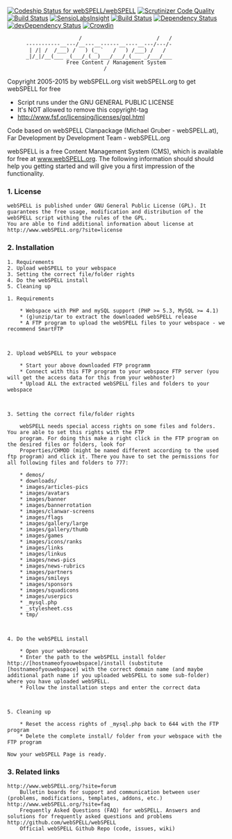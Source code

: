 [ ![Codeship Status for webSPELL/webSPELL](https://codeship.com/projects/655247c0-f3d1-0131-ce29-02087275ebc8/status?branch=dev)](https://codeship.com/projects/27970) [![Scrutinizer Code Quality](https://scrutinizer-ci.com/g/webSPELL/webSPELL/badges/quality-score.png?b=dev)](https://scrutinizer-ci.com/g/webSPELL/webSPELL/?branch=dev) [![Build Status](https://scrutinizer-ci.com/g/webSPELL/webSPELL/badges/build.png?b=dev)](https://scrutinizer-ci.com/g/webSPELL/webSPELL/build-status/dev) [![SensioLabsInsight](https://insight.sensiolabs.com/projects/ecedfa24-b238-45fb-9e5e-47850bfb499d/mini.png)](https://insight.sensiolabs.com/projects/ecedfa24-b238-45fb-9e5e-47850bfb499d) [![Build Status](https://snap-ci.com/webSPELL/webSPELL/branch/dev/build_image)](https://snap-ci.com/webSPELL/webSPELL/branch/dev) [![Dependency Status](https://david-dm.org/webspell/webspell.svg)](https://david-dm.org/webspell/webspell) [![devDependency Status](https://david-dm.org/webspell/webspell/dev-status.svg)](https://david-dm.org/webspell/webspell#info=devDependencies) [![Crowdin](https://d322cqt584bo4o.cloudfront.net/webspell-cms/localized.png)](http://translate.webspell.org/project/webspell-cms)

```
                       /                        /   /
      -----------__---/__---__------__----__---/---/-
       | /| /  /___) /   ) (_ `   /   ) /___) /   /
      _|/_|/__(___ _(___/_(__)___/___/_(___ _/___/___
                   Free Content / Management System
                               /
```
  Copyright 2005-2015 by webSPELL.org visit webSPELL.org to get webSPELL for free
  * Script runs under the GNU GENERAL PUBLIC LICENSE
  * It's NOT allowed to remove this copyright-tag
  * http://www.fsf.or/licensing/licenses/gpl.html

Code based on webSPELL Clanpackage (Michael Gruber - webSPELL.at),
Far Development by Development Team - webSPELL.org


webSPELL is a free Content Management System (CMS), which is available for free at www.webSPELL.org. The following information should should help you getting started and will give you a first impression of the functionality.


### 1. License

	webSPELL is published under GNU General Public License (GPL). It guarantees the free usage, modification and distribution of the webSPELL script withing the rules of the GPL.
	You are able to find additional information about license at http://www.webSPELL.org/?site=license

### 2. Installation

	1. Requirements
	2. Upload webSPELL to your webspace
	3. Setting the correct file/folder rights
	4. Do the webSPELL install
	5. Cleaning up

	1. Requirements

	    * Webspace with PHP and mySQL support (PHP >= 5.3, MySQL >= 4.1)
	    * (g)unzip/tar to extract the downloaded webSPELL release
	    * A FTP program to upload the webSPELL files to your webspace - we recommend SmartFTP



	2. Upload webSPELL to your webspace

	    * Start your above downloaded FTP programm
	    * Connect with this FTP program to your webspace FTP server (you will get the access data for this from your webhoster)
	    * Upload ALL the extracted webSPELL files and folders to your webspace



	3. Setting the correct file/folder rights

		webSPELL needs special access rights on some files and folders. You are able to set this rights with the FTP
		program. For doing this make a right click in the FTP program on the desired files or folders, look for
		Properties/CHMOD (might be named different according to the used ftp program) and click it. There you have to set the permissions for all following files and folders to 777:

	    * demos/
	    * downloads/
	    * images/articles-pics
	    * images/avatars
	    * images/banner
	    * images/bannerrotation
	    * images/clanwar-screens
	    * images/flags
	    * images/gallery/large
	    * images/gallery/thumb
	    * images/games
	    * images/icons/ranks
	    * images/links
	    * images/linkus
	    * images/news-pics
	    * images/news-rubrics
	    * images/partners
	    * images/smileys
	    * images/sponsors
	    * images/squadicons
	    * images/userpics
	    * _mysql.php
	    * _stylesheet.css
	    * tmp/



	4. Do the webSPELL install

	    * Open your webbrowser
	    * Enter the path to the webSPELL install folder http://[hostnameofyouwebspace]/install (substitute [hostnameofyouwebspace] with the correct domain name (and maybe additional path name if you uploaded webSPELL to some sub-folder) where you have uploaded webSPELL.
	    * Follow the installation steps and enter the correct data



	5. Cleaning up

	    * Reset the access rights of _mysql.php back to 644 with the FTP program
	    * Delete the complete install/ folder from your webspace with the FTP program

	Now your webSPELL Page is ready.

### 3. Related links

	http://www.webSPELL.org/?site=forum
		Bulletin boards for support and communication between user (problems, modifications, templates, addons, etc.)
	http://www.webSPELL.org/?site=faq
		Frequently Asked Questions (FAQ) for webSPELL. Answers and solutions for frequently asked questions and problems
	http://github.com/webSPELL/webSPELL
		Official webSPELL Github Repo (code, issues, wiki)
